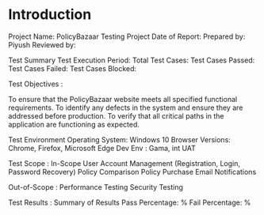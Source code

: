 # Introduction

Project Name: PolicyBazaar Testing Project
Date of Report: 
Prepared by: Piyush
Reviewed by: 

Test Summary
Test Execution Period: 
Total Test Cases: 
Test Cases Passed: 
Test Cases Failed: 
Test Cases Blocked: 

Test Objectives : 

To ensure that the PolicyBazaar website meets all specified functional requirements.
To identify any defects in the system and ensure they are addressed before production.
To verify that all critical paths in the application are functioning as expected.

Test Environment
Operating System: Windows 10
Browser Versions: Chrome, Firefox, Microsoft Edge
Dev Env : Gama, int UAT 

Test Scope : 
In-Scope
User Account Management (Registration, Login, Password Recovery)
Policy Comparison
Policy Purchase
Email Notifications

Out-of-Scope : 
Performance Testing
Security Testing


Test Results : 
Summary of Results
Pass Percentage: %
Fail Percentage: %
